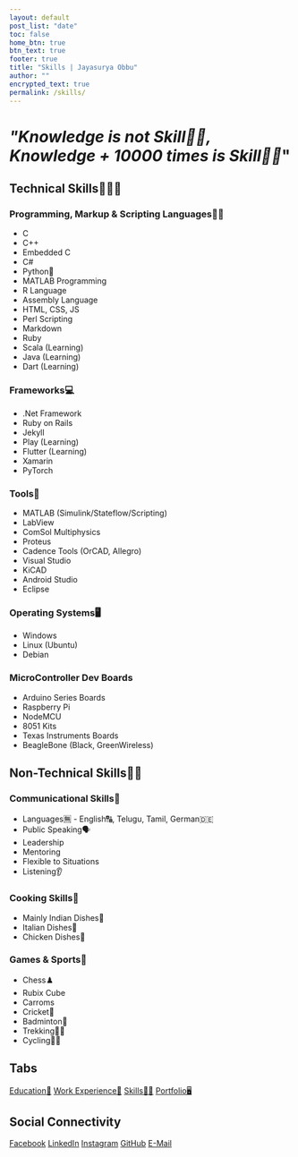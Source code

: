 ```yaml
---
layout: default
post_list: "date"
toc: false
home_btn: true
btn_text: true
footer: true
title: "Skills | Jayasurya Obbu"
author: ""
encrypted_text: true
permalink: /skills/
---
```


# _"Knowledge is not Skill🤹🏼, Knowledge + 10000 times is Skill🤹🏼_"

## Technical Skills🔧🤹🏼

### Programming, Markup & Scripting Languages👨‍💻

+ C
+ C++
+ Embedded C
+ C#
+ Python🐍
+ MATLAB Programming
+ R Language
+ Assembly Language
+ HTML, CSS, JS
+ Perl Scripting
+ Markdown
+ Ruby
+ Scala (Learning)
+ Java (Learning)
+ Dart (Learning)

### Frameworks💻

+ .Net Framework
+ Ruby on Rails
+ Jekyll
+ Play (Learning)
+ Flutter (Learning)
+ Xamarin
+ PyTorch

### Tools🧰

+ MATLAB (Simulink/Stateflow/Scripting)
+ LabView
+ ComSol Multiphysics
+ Proteus
+ Cadence Tools (OrCAD, Allegro)
+ Visual Studio
+ KiCAD
+ Android Studio
+ Eclipse

### Operating Systems🖥️

+ Windows
+ Linux (Ubuntu)
+ Debian

### MicroController Dev Boards

+ Arduino Series Boards
+ Raspberry Pi
+ NodeMCU
+ 8051 Kits
+ Texas Instruments Boards
+ BeagleBone (Black, GreenWireless)

## Non-Technical Skills🤹🏼

### Communicational Skills💬

* Languages🈚 - English🔠, Telugu, Tamil, German🇩🇪
* Public Speaking🗣️
* Leadership
* Mentoring
* Flexible to Situations
* Listening👂

### Cooking Skills🍳

* Mainly Indian Dishes🍛
* Italian Dishes🍕
* Chicken Dishes🍗

### Games & Sports🎲

* Chess♟️
* Rubix Cube
* Carroms
* Cricket🏏
* Badminton🏸
* Trekking🧗‍♂️
* Cycling🚴‍♂️

## Tabs

[Education📖](education.md) [Work Experience💼](work-experience.md) [Skills🤹🏼](skills.md) [Portfolio🖥️](portfolio.md)

## Social Connectivity

[Facebook](https://www.facebook.com/jayasurya.obbu/) [LinkedIn](https://www.linkedin.com/in/jayasurya-obbu/) [Instagram](https://www.instagram.com/mr__circuit/) [GitHub](https://github.com/mr-circuit) [E-Mail]( mailto:hello@jayasurya.me) 